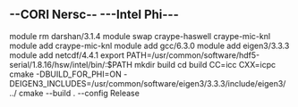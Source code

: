 --CORI Nersc--
---Intel Phi---
--------------
module rm darshan/3.1.4
module swap craype-haswell craype-mic-knl
module add craype-mic-knl
module add gcc/6.3.0
module add eigen3/3.3.3
module add netcdf/4.4.1
export PATH=/usr/common/software/hdf5-serial/1.8.16/hsw/intel/bin/:$PATH
mkdir build
cd build
CC=icc CXX=icpc cmake -DBUILD_FOR_PHI=ON -DEIGEN3_INCLUDES=/usr/common/software/eigen3/3.3.3/include/eigen3/ ../
cmake --build . --config Release
